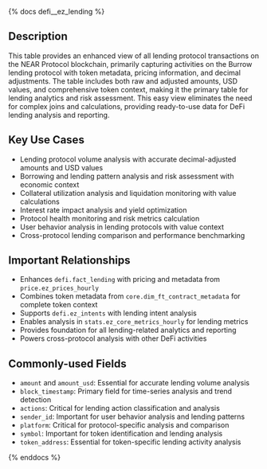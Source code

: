 {% docs defi__ez_lending %}

## Description
This table provides an enhanced view of all lending protocol transactions on the NEAR Protocol blockchain, primarily capturing activities on the Burrow lending protocol with token metadata, pricing information, and decimal adjustments. The table includes both raw and adjusted amounts, USD values, and comprehensive token context, making it the primary table for lending analytics and risk assessment. This easy view eliminates the need for complex joins and calculations, providing ready-to-use data for DeFi lending analysis and reporting.

## Key Use Cases
- Lending protocol volume analysis with accurate decimal-adjusted amounts and USD values
- Borrowing and lending pattern analysis and risk assessment with economic context
- Collateral utilization analysis and liquidation monitoring with value calculations
- Interest rate impact analysis and yield optimization
- Protocol health monitoring and risk metrics calculation
- User behavior analysis in lending protocols with value context
- Cross-protocol lending comparison and performance benchmarking

## Important Relationships
- Enhances `defi.fact_lending` with pricing and metadata from `price.ez_prices_hourly`
- Combines token metadata from `core.dim_ft_contract_metadata` for complete token context
- Supports `defi.ez_intents` with lending intent analysis
- Enables analysis in `stats.ez_core_metrics_hourly` for lending metrics
- Provides foundation for all lending-related analytics and reporting
- Powers cross-protocol analysis with other DeFi activities

## Commonly-used Fields
- `amount` and `amount_usd`: Essential for accurate lending volume analysis
- `block_timestamp`: Primary field for time-series analysis and trend detection
- `actions`: Critical for lending action classification and analysis
- `sender_id`: Important for user behavior analysis and lending patterns
- `platform`: Critical for protocol-specific analysis and comparison
- `symbol`: Important for token identification and lending analysis
- `token_address`: Essential for token-specific lending activity analysis

{% enddocs %} 